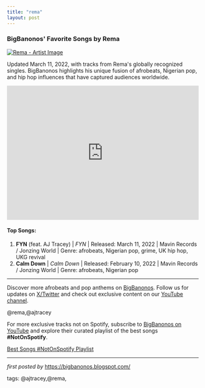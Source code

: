 ```yaml
---
title: "rema"
layout: post
---
```

<h3>BigBanonos' Favorite Songs by Rema</h3> <!-- Featured Image -->
<div > <a href="https://thisis-images.spotifycdn.com/37i9dQZF1DZ06evO2oBSta-default.jpg" target="_blank"> <img src="https://thisis-images.spotifycdn.com/37i9dQZF1DZ06evO2oBSta-default.jpg" alt="Rema - Artist Image"> </a>
</div> <!-- Introductory Text -->
<p>Updated March 11, 2022, with tracks from Rema's globally recognized singles. BigBanonos highlights his unique fusion of afrobeats, Nigerian pop, and hip hop influences that have captured audiences worldwide.</p> <!-- Spotify Playlist Embed -->
<div > <iframe src="https://open.spotify.com/embed/playlist/2qN3w4Dj81cDPd77zrv5kI?utm_source=generator" width="100%" height="352" frameBorder="0" allowfullscreen="" allow="autoplay; clipboard-write; encrypted-media; fullscreen; picture-in-picture" loading="lazy"></iframe>
</div> <!-- Song List -->
<h4>Top Songs:</h4>
<ol> <li><strong>FYN</strong> (feat. AJ Tracey) | <em>FYN</em> | Released: March 11, 2022 | Mavin Records / Jonzing World | Genre: afrobeats, Nigerian pop, grime, UK hip hop, UKG revival</li> <li><strong>Calm Down</strong> | <em>Calm Down</em> | Released: February 10, 2022 | Mavin Records / Jonzing World | Genre: afrobeats, Nigerian pop</li>
</ol> <!-- Footer Links -->
<hr />
<p>Discover more afrobeats and pop anthems on <a href="https://bigbanonos.blogspot.com/" target="_blank">BigBanonos</a>. Follow us for updates on <a href="https://x.com/bigbanonos" target="_blank">X/Twitter</a> and check out exclusive content on our <a href="https://www.youtube.com/@BigBanonos" target="_blank">YouTube channel</a>.</p> <!-- Tags -->
<p>@rema,@ajtracey</p>


<!--Subscribe and Playlist Links-->
<div>
    <p>For more exclusive tracks not on Spotify, subscribe to <a href="https://www.youtube.com/@BigBanonos" target="_blank">BigBanonos on YouTube</a> and explore their curated playlist of the best songs <strong>#NotOnSpotify</strong>.</p>
    <p><a href="https://www.youtube.com/playlist?list=PLtuNtuTatqI0kFahUCbtbfenC_ET5O_tr" target="_blank">Best Songs #NotOnSpotify Playlist<br /></a></p></div>

<hr />

<p><em>first posted by</em> <a href="https://bigbanonos.blogspot.com/" rel="noopener" target="_new">https://bigbanonos.blogspot.com/</a></p>

<p>tags: @ajtracey,@rema,</p>

